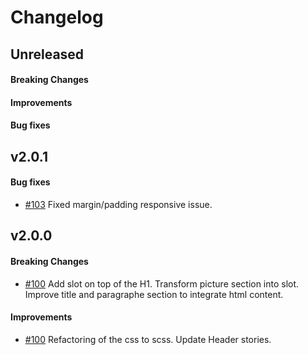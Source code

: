 # Changelog

## Unreleased

#### Breaking Changes
#### Improvements
#### Bug fixes

## v2.0.1

#### Bug fixes

- [#103](https://github.com/mesg-foundation/mesg-components/pull/103) Fixed margin/padding responsive issue.

## v2.0.0

#### Breaking Changes

- [#100](https://github.com/mesg-foundation/mesg-components/pull/100) Add slot on top of the H1. Transform picture section into slot. Improve title and paragraphe section to integrate html content.

#### Improvements

- [#100](https://github.com/mesg-foundation/mesg-components/pull/100) Refactoring of the css to scss. Update Header stories.
